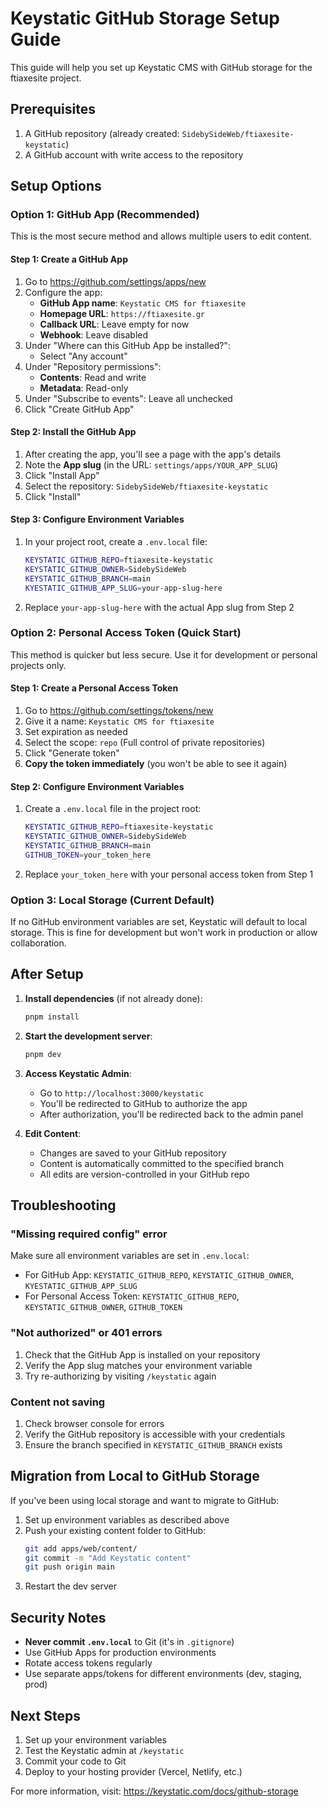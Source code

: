 # Keystatic GitHub Storage Setup Guide

This guide will help you set up Keystatic CMS with GitHub storage for the ftiaxesite project.

## Prerequisites

1. A GitHub repository (already created: `SidebySideWeb/ftiaxesite-keystatic`)
2. A GitHub account with write access to the repository

## Setup Options

### Option 1: GitHub App (Recommended)

This is the most secure method and allows multiple users to edit content.

#### Step 1: Create a GitHub App

1. Go to https://github.com/settings/apps/new
2. Configure the app:
   - **GitHub App name**: `Keystatic CMS for ftiaxesite`
   - **Homepage URL**: `https://ftiaxesite.gr`
   - **Callback URL**: Leave empty for now
   - **Webhook**: Leave disabled
3. Under "Where can this GitHub App be installed?":
   - Select "Any account"
4. Under "Repository permissions":
   - **Contents**: Read and write
   - **Metadata**: Read-only
5. Under "Subscribe to events": Leave all unchecked
6. Click "Create GitHub App"

#### Step 2: Install the GitHub App

1. After creating the app, you'll see a page with the app's details
2. Note the **App slug** (in the URL: `settings/apps/YOUR_APP_SLUG`)
3. Click "Install App"
4. Select the repository: `SidebySideWeb/ftiaxesite-keystatic`
5. Click "Install"

#### Step 3: Configure Environment Variables

1. In your project root, create a `.env.local` file:
   ```bash
   KEYSTATIC_GITHUB_REPO=ftiaxesite-keystatic
   KEYSTATIC_GITHUB_OWNER=SidebySideWeb
   KEYSTATIC_GITHUB_BRANCH=main
   KYESTATIC_GITHUB_APP_SLUG=your-app-slug-here
   ```

2. Replace `your-app-slug-here` with the actual App slug from Step 2

### Option 2: Personal Access Token (Quick Start)

This method is quicker but less secure. Use it for development or personal projects only.

#### Step 1: Create a Personal Access Token

1. Go to https://github.com/settings/tokens/new
2. Give it a name: `Keystatic CMS for ftiaxesite`
3. Set expiration as needed
4. Select the scope: `repo` (Full control of private repositories)
5. Click "Generate token"
6. **Copy the token immediately** (you won't be able to see it again)

#### Step 2: Configure Environment Variables

1. Create a `.env.local` file in the project root:
   ```bash
   KEYSTATIC_GITHUB_REPO=ftiaxesite-keystatic
   KEYSTATIC_GITHUB_OWNER=SidebySideWeb
   KEYSTATIC_GITHUB_BRANCH=main
   GITHUB_TOKEN=your_token_here
   ```

2. Replace `your_token_here` with your personal access token from Step 1

### Option 3: Local Storage (Current Default)

If no GitHub environment variables are set, Keystatic will default to local storage. This is fine for development but won't work in production or allow collaboration.

## After Setup

1. **Install dependencies** (if not already done):
   ```bash
   pnpm install
   ```

2. **Start the development server**:
   ```bash
   pnpm dev
   ```

3. **Access Keystatic Admin**:
   - Go to `http://localhost:3000/keystatic`
   - You'll be redirected to GitHub to authorize the app
   - After authorization, you'll be redirected back to the admin panel

4. **Edit Content**:
   - Changes are saved to your GitHub repository
   - Content is automatically committed to the specified branch
   - All edits are version-controlled in your GitHub repo

## Troubleshooting

### "Missing required config" error

Make sure all environment variables are set in `.env.local`:
- For GitHub App: `KEYSTATIC_GITHUB_REPO`, `KEYSTATIC_GITHUB_OWNER`, `KYESTATIC_GITHUB_APP_SLUG`
- For Personal Access Token: `KEYSTATIC_GITHUB_REPO`, `KEYSTATIC_GITHUB_OWNER`, `GITHUB_TOKEN`

### "Not authorized" or 401 errors

1. Check that the GitHub App is installed on your repository
2. Verify the App slug matches your environment variable
3. Try re-authorizing by visiting `/keystatic` again

### Content not saving

1. Check browser console for errors
2. Verify the GitHub repository is accessible with your credentials
3. Ensure the branch specified in `KEYSTATIC_GITHUB_BRANCH` exists

## Migration from Local to GitHub Storage

If you've been using local storage and want to migrate to GitHub:

1. Set up environment variables as described above
2. Push your existing content folder to GitHub:
   ```bash
   git add apps/web/content/
   git commit -m "Add Keystatic content"
   git push origin main
   ```
3. Restart the dev server

## Security Notes

- **Never commit `.env.local`** to Git (it's in `.gitignore`)
- Use GitHub Apps for production environments
- Rotate access tokens regularly
- Use separate apps/tokens for different environments (dev, staging, prod)

## Next Steps

1. Set up your environment variables
2. Test the Keystatic admin at `/keystatic`
3. Commit your code to Git
4. Deploy to your hosting provider (Vercel, Netlify, etc.)

For more information, visit: https://keystatic.com/docs/github-storage
